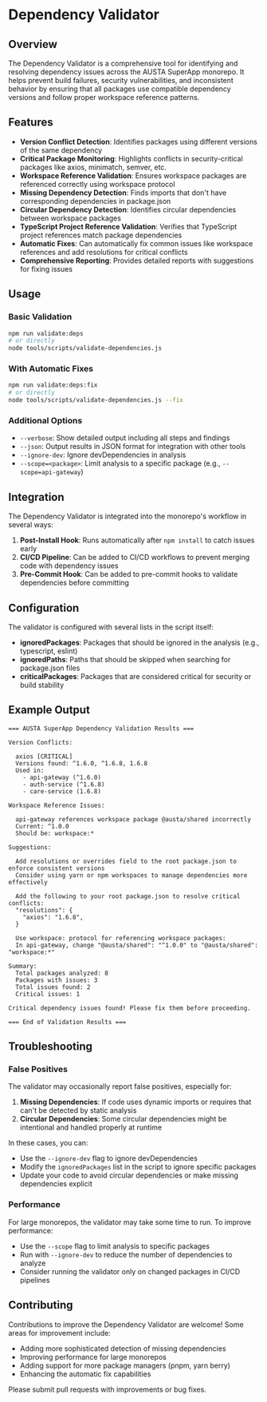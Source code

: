# Dependency Validator

## Overview

The Dependency Validator is a comprehensive tool for identifying and resolving dependency issues across the AUSTA SuperApp monorepo. It helps prevent build failures, security vulnerabilities, and inconsistent behavior by ensuring that all packages use compatible dependency versions and follow proper workspace reference patterns.

## Features

- **Version Conflict Detection**: Identifies packages using different versions of the same dependency
- **Critical Package Monitoring**: Highlights conflicts in security-critical packages like axios, minimatch, semver, etc.
- **Workspace Reference Validation**: Ensures workspace packages are referenced correctly using workspace protocol
- **Missing Dependency Detection**: Finds imports that don't have corresponding dependencies in package.json
- **Circular Dependency Detection**: Identifies circular dependencies between workspace packages
- **TypeScript Project Reference Validation**: Verifies that TypeScript project references match package dependencies
- **Automatic Fixes**: Can automatically fix common issues like workspace references and add resolutions for critical conflicts
- **Comprehensive Reporting**: Provides detailed reports with suggestions for fixing issues

## Usage

### Basic Validation

```bash
npm run validate:deps
# or directly
node tools/scripts/validate-dependencies.js
```

### With Automatic Fixes

```bash
npm run validate:deps:fix
# or directly
node tools/scripts/validate-dependencies.js --fix
```

### Additional Options

- `--verbose`: Show detailed output including all steps and findings
- `--json`: Output results in JSON format for integration with other tools
- `--ignore-dev`: Ignore devDependencies in analysis
- `--scope=<package>`: Limit analysis to a specific package (e.g., `--scope=api-gateway`)

## Integration

The Dependency Validator is integrated into the monorepo's workflow in several ways:

1. **Post-Install Hook**: Runs automatically after `npm install` to catch issues early
2. **CI/CD Pipeline**: Can be added to CI/CD workflows to prevent merging code with dependency issues
3. **Pre-Commit Hook**: Can be added to pre-commit hooks to validate dependencies before committing

## Configuration

The validator is configured with several lists in the script itself:

- **ignoredPackages**: Packages that should be ignored in the analysis (e.g., typescript, eslint)
- **ignoredPaths**: Paths that should be skipped when searching for package.json files
- **criticalPackages**: Packages that are considered critical for security or build stability

## Example Output

```
=== AUSTA SuperApp Dependency Validation Results ===

Version Conflicts:

  axios [CRITICAL]
  Versions found: ^1.6.0, ^1.6.8, 1.6.8
  Used in:
    - api-gateway (^1.6.0)
    - auth-service (^1.6.8)
    - care-service (1.6.8)

Workspace Reference Issues:

  api-gateway references workspace package @austa/shared incorrectly
  Current: ^1.0.0
  Should be: workspace:*

Suggestions:

  Add resolutions or overrides field to the root package.json to enforce consistent versions
  Consider using yarn or npm workspaces to manage dependencies more effectively

  Add the following to your root package.json to resolve critical conflicts:
  "resolutions": {
    "axios": "1.6.8",
  }

  Use workspace: protocol for referencing workspace packages:
  In api-gateway, change "@austa/shared": "^1.0.0" to "@austa/shared": "workspace:*"

Summary:
  Total packages analyzed: 8
  Packages with issues: 3
  Total issues found: 2
  Critical issues: 1

Critical dependency issues found! Please fix them before proceeding.

=== End of Validation Results ===
```

## Troubleshooting

### False Positives

The validator may occasionally report false positives, especially for:

1. **Missing Dependencies**: If code uses dynamic imports or requires that can't be detected by static analysis
2. **Circular Dependencies**: Some circular dependencies might be intentional and handled properly at runtime

In these cases, you can:

- Use the `--ignore-dev` flag to ignore devDependencies
- Modify the `ignoredPackages` list in the script to ignore specific packages
- Update your code to avoid circular dependencies or make missing dependencies explicit

### Performance

For large monorepos, the validator may take some time to run. To improve performance:

- Use the `--scope` flag to limit analysis to specific packages
- Run with `--ignore-dev` to reduce the number of dependencies to analyze
- Consider running the validator only on changed packages in CI/CD pipelines

## Contributing

Contributions to improve the Dependency Validator are welcome! Some areas for improvement include:

- Adding more sophisticated detection of missing dependencies
- Improving performance for large monorepos
- Adding support for more package managers (pnpm, yarn berry)
- Enhancing the automatic fix capabilities

Please submit pull requests with improvements or bug fixes.